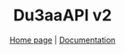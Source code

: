 <h1 align="center">Du3aaAPI v2</h1>
<p align="center">
    <a href="https://du3aa.rest">Home page</a>
    |
    <a href="https://docs.du3aa.rest">Documentation</a>
</p>